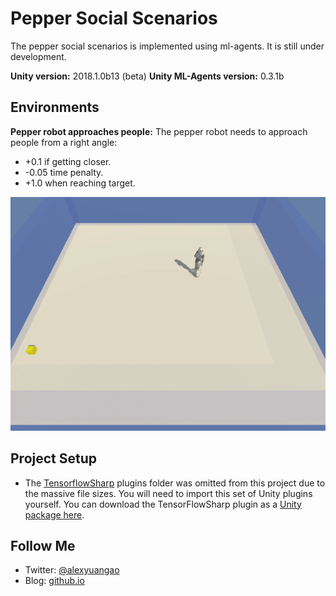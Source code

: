 # Pepper Social Scenarios
The pepper social scenarios is implemented using ml-agents. It is still under development.

**Unity version:** 2018.1.0b13 (beta)
**Unity ML-Agents version:** 0.3.1b

## Environments
**Pepper robot approaches people:** The pepper robot needs to approach people from a right angle: 
* +0.1 if getting closer.
* -0.05 time penalty.
* +1.0 when reaching target.

![Pepper robot approaches people runtime after training. (current stage)](Screenshots/force-actions.gif)

## Project Setup
* The [TensorflowSharp](https://github.com/Unity-Technologies/ml-agents/blob/master/docs/Background-TensorFlow.md#tensorflowsharp) plugins folder was omitted from this project due to the massive file sizes. You will need to import this set of Unity plugins yourself. You can download the TensorFlowSharp plugin as a [Unity package here](https://s3.amazonaws.com/unity-ml-agents/0.3/TFSharpPlugin.unitypackage).

## Follow Me
* Twitter: [@alexyuangao](http://twitter.com/ActiveNick)
* Blog: [github.io](gaoyuankidult.github.io)
